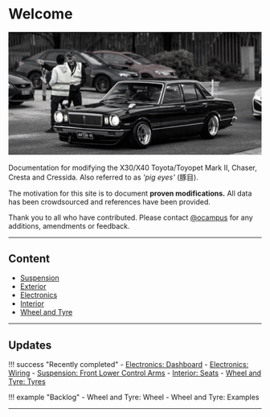 # Welcome

![ocampus MX32 Cressida](./assets/home-index.jpg)

Documentation for modifying the X30/X40 Toyota/Toyopet Mark II, Chaser, Cresta and Cressida. Also referred to as _'pig eyes'_ (豚目).

The motivation for this site is to document **proven modifications.** All data has been crowdsourced and references have been provided.

Thank you to all who have contributed. Please contact [@ocampus](https://www.instagram.com/ocampus/) for any additions, amendments or feedback.

---

## Content

- [Suspension](./suspension/index.md)
- [Exterior](./exterior/index.md)
- [Electronics](./electronics/index.md)
- [Interior](./interior/index.md)
- [Wheel and Tyre](./wheel-and-tyre/index.md)

---

## Updates

!!! success "Recently completed"
    - [Electronics: Dashboard](./electronics/dashboard.md)
    - [Electronics: Wiring](./electronics/wiring.md)
    - [Suspension: Front Lower Control Arms](./suspension/front-lower-control-arms.md)
    - [Interior: Seats](./interior/seats.md)
    - [Wheel and Tyre: Tyres](./wheel-and-tyre/tyres.md)

!!! example "Backlog"
    - Wheel and Tyre: Wheel
    - Wheel and Tyre: Examples

---
